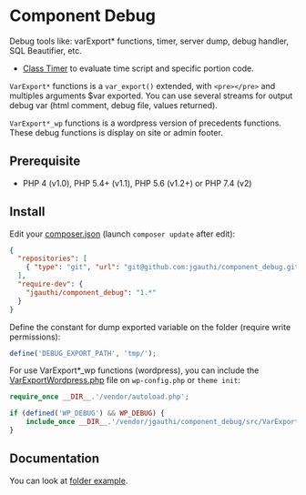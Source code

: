 # Component Debug
Debug tools like: varExport* functions, timer, server dump, debug handler, SQL Beautifier, etc.

* [Class Timer](src/Timer.php) to evaluate time script and specific portion code.

`VarExport*` functions is a `var_export()` extended, with `<pre></pre>` and multiples arguments $var exported. You can use several streams for output debug var (html comment, debug file, values returned).

`VarExport*_wp` functions is a wordpress version of precedents functions. These debug functions is display on site or admin footer. 


## Prerequisite

* PHP 4 (v1.0), PHP 5.4+ (v1.1), PHP 5.6 (v1.2+) or PHP 7.4 (v2)

## Install
Edit your [composer.json](https://getcomposer.org) (launch `composer update` after edit):
```json
{
  "repositories": [
    { "type": "git", "url": "git@github.com:jgauthi/component_debug.git" }
  ],
  "require-dev": {
    "jgauthi/component_debug": "1.*"
  }
}
```

Define the constant for dump exported variable on the folder (require write permissions):
```php
define('DEBUG_EXPORT_PATH', 'tmp/');
```

For use VarExport*_wp functions (wordpress), you can include the [VarExportWordpress.php](https://github.com/jgauthi/component_debug/tree/master/src/VarExportWordpress.php) file on `wp-config.php` or `theme init`:
```php
require_once __DIR__.'/vendor/autoload.php';

if (defined('WP_DEBUG') && WP_DEBUG) {
    include_once __DIR__.'/vendor/jgauthi/component_debug/src/VarExportWordpress.php';
}
```


## Documentation
You can look at [folder example](https://github.com/jgauthi/component_debug/tree/master/example).

